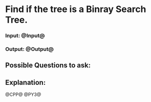 # Find if the tree is a Binray Search Tree.


### Input: @Input@
### Output: @Output@

## Possible Questions to ask:

## Explanation:

@CPP@
@PY3@